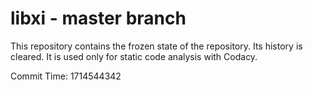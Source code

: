 # libxi - master branch

This repository contains the frozen state of the repository.
Its history is cleared. It is used only for static code
analysis with Codacy.

Commit Time: 1714544342